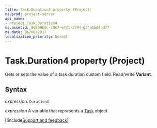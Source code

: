 ```yaml
---
title: Task.Duration4 property (Project)
ms.prod: project-server
api_name:
- Project.Task.Duration4
ms.assetid: 8d8e9b0c-c067-e471-5794-634a1bd4ad77
ms.date: 06/08/2017
localization_priority: Normal
---
```



# Task.Duration4 property (Project)

 Gets or sets the value of a task duration custom field. Read/write **Variant**.


## Syntax

_expression_. `Duration4`

_expression_ A variable that represents a [Task](./Project.Task.md) object.

[!include[Support and feedback](~/includes/feedback-boilerplate.md)]